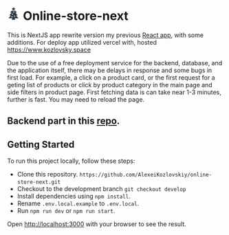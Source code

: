 # <img src="./public/img/spruce-logo.svg" alt="image" width="30" height="30"> Online-store-next 

This is NextJS app rewrite version my previous [React app](https://github.com/AlexeiKozlovskiy/online-store-react), with some additions. For deploy app utilized vercel with, hosted https://www.kozlovsky.space

Due to the use of a free deployment service for the backend, database, and the application itself, there may be delays in response and some bugs in first load. For example, a click on a product card, or the first request for a geting list of products or click by product category in the main page and side filters in product page. First fetching data is can take near 1-3 minutes, further is fast. You may need to reload the page.

## Backend part in this [repo](https://github.com/AlexeiKozlovskiy/online-store-nest).

## Getting Started
To run this project locally, follow these steps:

- Clone this repository. `https://github.com/AlexeiKozlovskiy/online-store-next.git`
- Checkout to the development branch `git checkout develop`
- Install dependencies using `npm install`.
- Rename `.env.local.example` to `.env.local`.
- Run `npm run dev` or `npm run start`.

Open [http://localhost:3000](http://localhost:3000) with your browser to see the result.

